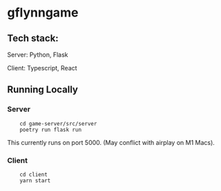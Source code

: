 # gflynngame 

## Tech stack: 

Server: Python, Flask

Client: Typescript, React


## Running Locally

### Server 

```
    cd game-server/src/server
    poetry run flask run 
```

This currently runs on port 5000. 
(May conflict with airplay on M1 Macs).

### Client

```
    cd client
    yarn start
```
